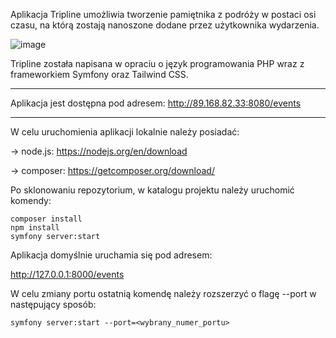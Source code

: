 Aplikacja Tripline umożliwia tworzenie pamiętnika z podróży w postaci osi czasu, na którą zostają nanoszone dodane przez użytkownika wydarzenia.

![image](https://github.com/Michalak-Bartosz/projekt1/assets/75935150/da549d5a-ba49-48dc-bc46-398b3bd2ef08)

Tripline została napisana w opraciu o język programowania PHP wraz z frameworkiem Symfony oraz Tailwind CSS.

--------------------------------------------------------------------------------------------------------------------------------------------------

Aplikacja jest dostępna pod adresem: http://89.168.82.33:8080/events

--------------------------------------------------------------------------------------------------------------------------------------------------

W celu uruchomienia aplikacji lokalnie należy posiadać:

-> node.js: https://nodejs.org/en/download

-> composer: https://getcomposer.org/download/

Po sklonowaniu repozytorium, w katalogu projektu należy uruchomić komendy:
````
composer install
npm install
symfony server:start
````
Aplikacja domyślnie uruchamia się pod adresem:

http://127.0.0.1:8000/events

W celu zmiany portu ostatnią komendę należy rozszerzyć o flagę --port w następujący sposób:
````
symfony server:start --port=<wybrany_numer_portu>
````
